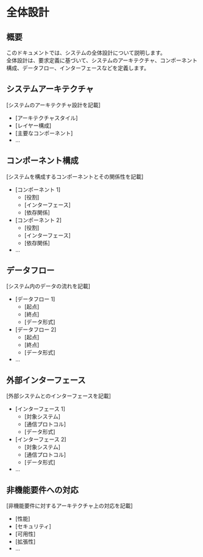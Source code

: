 # 全体設計

## 概要

このドキュメントでは、システムの全体設計について説明します。  
全体設計は、要求定義に基づいて、システムのアーキテクチャ、コンポーネント構成、データフロー、インターフェースなどを定義します。

## システムアーキテクチャ

[システムのアーキテクチャ設計を記載]

- [アーキテクチャスタイル]
- [レイヤー構成]
- [主要なコンポーネント]
- ...

## コンポーネント構成

[システムを構成するコンポーネントとその関係性を記載]

- [コンポーネント 1]
  - [役割]
  - [インターフェース]
  - [依存関係]
- [コンポーネント 2]
  - [役割]
  - [インターフェース]
  - [依存関係]
- ...

## データフロー

[システム内のデータの流れを記載]

- [データフロー 1]
  - [起点]
  - [終点]
  - [データ形式]
- [データフロー 2]
  - [起点]
  - [終点]
  - [データ形式]
- ...

## 外部インターフェース

[外部システムとのインターフェースを記載]

- [インターフェース 1]
  - [対象システム]
  - [通信プロトコル]
  - [データ形式]
- [インターフェース 2]
  - [対象システム]
  - [通信プロトコル]
  - [データ形式]
- ...

## 非機能要件への対応

[非機能要件に対するアーキテクチャ上の対応を記載]

- [性能]
- [セキュリティ]
- [可用性]
- [拡張性]
- ...
